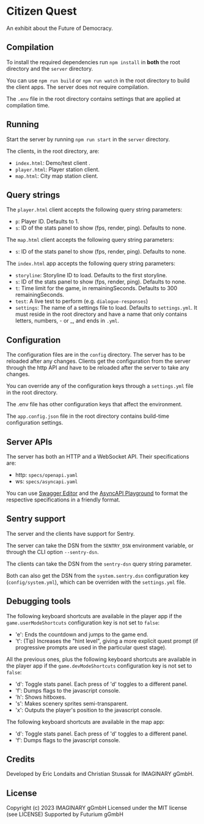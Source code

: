 # Citizen Quest

An exhibit about the Future of Democracy.

## Compilation

To install the required dependencies run `npm install` in **both** the root directory and the
`server` directory.

You can use `npm run build` or `npm run watch` in the root directory to build the client apps. The
server does not require compilation.

The `.env` file in the root directory contains settings that are applied at compilation time.

## Running

Start the server by running `npm run start` in the `server` directory.

The clients, in the root directory, are:

- `index.html`: Demo/test client .
- `player.html`: Player station client.
- `map.html`: City map station client.

## Query strings

The `player.html` client accepts the following query string parameters:
- `p`: Player ID. Defaults to 1.
- `s`: ID of the stats panel to show (fps, render, ping). Defaults to none.

The `map.html` client accepts the following query string parameters:
- `s`: ID of the stats panel to show (fps, render, ping). Defaults to none.

The `index.html` app accepts the following query string parameters:
- `storyline`: Storyline ID to load. Defaults to the first storyline. 
- `s`: ID of the stats panel to show (fps, render, ping). Defaults to none.
- `t`: Time limit for the game, in remainingSeconds. Defaults to 300 remainingSeconds.
- `test`: A live test to perform (e.g. `dialogue-responses`)
- `settings`: The name of a settings file to load. Defaults to `settings.yml`. It must reside in the
  root directory and have a name that only contains letters, numbers, - or _, and ends in `.yml`.

## Configuration

The configuration files are in the `config` directory. The server has to be reloaded after any changes.
Clients get the configuration from the server through the http API and have to be reloaded after
the server to take any changes.

You can override any of the configuration keys through a `settings.yml` file in the root directory.

The .env file has other configuration keys that affect the environment.

The `app.config.json` file in the root directory contains build-time configuration settings.

## Server APIs

The server has both an HTTP and a WebSocket API. Their specifications are:

- http: `specs/openapi.yaml`
- ws: `specs/asyncapi.yaml`

You can use [Swagger Editor](https://editor.swagger.io/) and the
[AsyncAPI Playground](https://playground.asyncapi.io/) to format the respective specifications in
a friendly format.

## Sentry support

The server and the clients have support for Sentry. 

The server can take the DSN from the `SENTRY_DSN` environment variable, or through the CLI option
`--sentry-dsn`.

The clients can take the DSN from the `sentry-dsn` query string parameter.

Both can also get the DSN from the `system.sentry.dsn` configuration key (`config/system.yml`), 
which can be overriden with the `settings.yml` file.

## Debugging tools

The following keyboard shortcuts are available in the player app if the `game.userModeShortcuts`
configuration key is not set to `false`:

- 'e': Ends the countdown and jumps to the game end.
- 't': (Tip) Increases the "hint level", giving a more explicit quest prompt 
    (if progressive prompts are used in the particular quest stage).

All the previous ones, plus the following keyboard shortcuts are available in the player app if the 
`game.devModeShortcuts` configuration key is not set to `false`:

- 'd': Toggle stats panel. Each press of 'd' toggles to a different panel.
- 'f': Dumps flags to the javascript console.
- 'h': Shows hitboxes.
- 's': Makes scenery sprites semi-transparent.
- 'x': Outputs the player's position to the javascript console.

The following keyboard shortcuts are available in the map app:

- 'd': Toggle stats panel. Each press of 'd' toggles to a different panel.
- 'f': Dumps flags to the javascript console.

## Credits

Developed by Eric Londaits and Christian Stussak for IMAGINARY gGmbH. 

## License

Copyright (c) 2023 IMAGINARY gGmbH
Licensed under the MIT license (see LICENSE)
Supported by Futurium gGmbH
